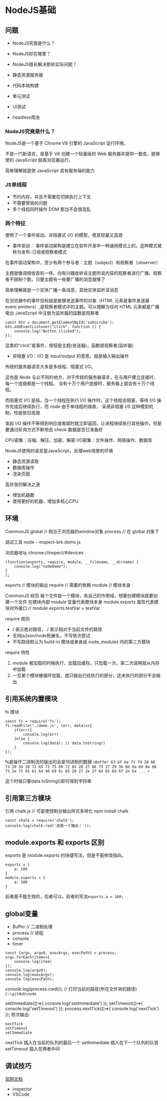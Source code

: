 # NodeJS基础

## 问题

- NodeJS究竟是什么？
- NodeJS好在哪里？
- NodeJS擅长解决那些实际问题？

- 静态资源服务器
- 代码本地构建
- 单元测试
- UI测试
- headless爬虫

### NodeJS究竟是什么？

NodeJS是一个基于 Chrome V8 引擎的 JavaScript 运行环境，

不是一门新语言，是基于 V8 创建一个轻量级的 Web 服务器并提供一套库，能够使的 JavaScript 脱离浏览器运行，

简单理解就是使 JavaScript 具有服务端的能力

### JS单线程

- 节约内存，并且不需要在切换执行上下文
- 不需要管锁的问题
- 多个线程同时操作 DOM 那岂不会很混乱

### 两个特征

使用了一个事件驱动、非阻塞式 I/O 的模型，使其轻量又高效·

- 事件驱动：
事件驱动架构是建立在软件开发中一种通用模式上的，这种模式被称为发布-订阅或观察者模式

在事件驱动架构中，至少有两个参与者：主题（subject）和观察者（observer）

主题就像调频收音机一样，向有兴趣收听该主题所说内容的观察者进行广播，观察者不限制个数，只要主题有一些要广播的消息就够了

简单理解就是一个实体广播一条消息，其他实体监听该消息

在浏览器中的事件目标就是能够发送事件的对象（HTML 元素是事件发送器 event emitters）,是观察者模式中的主题。可以理解为任何 HTML 元素都是广播电台
JavaScript 中注册为监听器的函数是观察者

```node
const btn = document.getElementById('subscribe');
btn.addEventListener("click", function () {
    console.log("Button clicked");
});
```

这里的“click”是事件，按钮是主题(发送器)，函数是观察者(监听器)

- 非阻塞 I/O：️I/O 是 input/output 的意思，就是输入输出操作

传统的服务器语言大多是多线程、阻塞式 I/O。

这也是 Node 与众不同的地方，对于传统的服务器语言，在与用户建立连接时，每一个连接都是一个线程。
当有十万个用户连接时，服务器上就会有十万个线程。

而阻塞式 I/O 是指，当一个线程在执行 I/O 操作时，这个线程会阻塞，等待 I/O 操作完成后继续执行，而 node 由于单线程的缘故，
采用非阻塞 I/0 这种模型机制，性能依旧高效

发起 I/O 操作不等得到响应或者超时就立即返回，让进程继续执行其他操作，但是要通过轮询方式不断地去 check 数据是否已准备好

CPU密集：压缩、解压、加密、解密
I/O密集：文件操作、网络操作、数据库

NodeJS使用的语言是JavaScript，处理web场景的环境

- 静态资源读取
- 数据库操作
- 渲染页面

高并发的解决之道

- 增加机器数
- 使用更好的机器，增加多核心CPU

## 环境

CommonJS
global // 相当于浏览器的window对象
process // 在 global 对象下

调试工具
node --inspect-brk demo.js

浏览器地址 chrome://inspect/#devices

```
(function(exports, require, module, __filename, __dirname) {
    console.log("nodeDemo");
}
);
```

exports // 模块的输出
require // 需要的依赖
module // 模块本身

CommonJS 规范
每个文件是一个模块，有自己的作用域，想要创建模块就要创建一个文件
在模块内部 module 变量代表模块本身
module.exports 属性代表模块对外接口 // module.exports.testVar = testVar

require 规则

- / 表示绝对路径，./ 表示相对于当前文件的路径
- 支持js/json/node拓展名，不写依次尝试
- 不写路径默认为 build-in 模块或者各级 node_modules 内的第三方模块

require 特性

1. module 被加载的时候执行，加载后缓存。只加载一次，第二次调用就从内存中加载
2. 一旦某个模块被循环加载，就只输出已经执行的部分，还未执行的部分不会输出

## 引用系统内置模块

fs 模块

```
const fs = require('fs');
fs.readFile('./demo.js', (err, data)=>{
    if(err){
        console.log(err)
    }else {
        console.log(data); // data.toString()
    }
});
```

fs是操作二进制流的输出的会是16进制的数据
`<Buffer 63 6f 6e 73 74 20 66 73 20 3d 20 72 65 71 75 69 72 65 28 27 66 73 27 29 3b 0d 0a 0d 0a 66 73 2e 72 65 61 64 46 69 6c 65 28 27 2e 2f 64 65 6d 6f 2e 6a ... >`

这个时候只要data.toString()即可得到字符串

## 引用第三方模块

引用 chalk.js // 可是使控制台输出样式多样化
npm install chalk

```
const chalk = require('chalk');
console.log(chalk.red('这是一个输出！'));
```

## module.exports 和 exports 区别

exports 是 module.exports 的快捷写法，但是不能修改指向。

```
exports = {
    a: 100
}
module.exports = {
    a: 100
}
```

前者是不能生效的，后者可以。前者的写法`exports.a = 100;`

## global变量

- Buffer // 二进制处理
- process // 进程
- console
- timer

```
const {argv, argv0, execArgv, execPath} = process;
argv.forEach(item=>{
    console.log(item)
});
console.log(argv0);
console.log(execArgv);
console.log(execPath);
```

console.log(process.cwd()); // 打印当前的路径(所在文件夹的路径) `C:\gitHub\node`

setImmediate(()=>{
    console.log('setImmediate')
});
setTimeout(()=>{
    console.log('setTimeout')
});
process.nextTick(()=>{
    console.log('nextTick')
});
依次输出:

```
nextTick
setTimeout
setImmediate
```

nextTick 插入在当前的队列的最后一个
setImmediate 插入在下一个队列的队首
setTimeout 插入在两者中间

## 调试技巧

[官网文档](https://nodejs.org/en/docs/guides/debugging-getting-started)

- inspector
- VSCode
